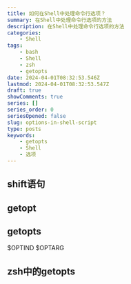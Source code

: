 ```yaml
---
title: 如何在Shell中处理命令行选项？
summary: 在Shell中处理命令行选项的方法
description: 在Shell中处理命令行选项的方法
categories:
    - Shell
tags:
    - bash
    - Shell
    - zsh
    - getopts
date: 2024-04-01T08:32:53.546Z
lastmod: 2024-04-01T08:32:53.547Z
draft: true
showComments: true
series: []
series_order: 0
seriesOpened: false
slug: options-in-shell-script
type: posts
keywords:
    - getopts
    - Shell
    - 选项
---
```


## shift语句

## getopt

## getopts

$OPTIND
$OPTARG

## zsh中的getopts
